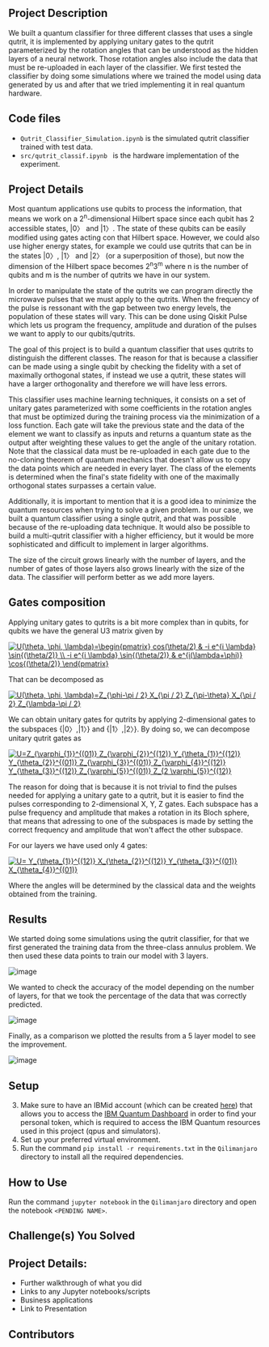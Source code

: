 ## Project Description 
We built a quantum classifier for three different classes that uses a single qutrit, it is implemented by applying unitary gates to the qutrit parameterized by the rotation angles that can be understood as the hidden layers of a neural network. Those rotation angles also include the data that must be re-uploaded in each layer of the classifier. We first tested the classifier by doing some simulations where we trained the model using data generated by us and after that we tried implementing it in real quantum hardware.

## Code files
<ul>
  <li> <code>Qutrit_Classifier_Simulation.ipynb</code> is the simulated qutrit classifier trained with test data. </li>
  <li> <code>src/qutrit_classif.ipynb </code> is the hardware implementation of the experiment. </li>
 </ul>

## Project Details
Most quantum applications use qubits to process the information, that means we work on a 2<sup>n</sup>-dimensional Hilbert space since each qubit has 2 accessible states, |0〉 and |1〉. The state of these qubits can be easily modified using gates acting con that Hilbert space. However, we could also use higher energy states, for example we could use qutrits that can be in the states |0〉, |1〉 and |2〉 (or a superposition of those), but now the dimension of the Hilbert space becomes 2<sup>n</sup>3<sup>m</sup> where n is the number of qubits and m is the number of qutrits we have in our system.

In order to manipulate the state of the qutrits we can program directly the microwave pulses that we must apply to the qutrits. When the frequency of the pulse is ressonant with the gap between two energy levels, the population of these states will vary. This can be done using Qiskit Pulse which lets us program the frequency, amplitude and duration of the pulses we want to apply to our qubits/qutrits.

The goal of this project is to build a quantum classifier that uses qutrits to distinguish the different classes. The reason for that is because a classifier can be made using a single qubit by checking the fidelity with a set of maximally orthogonal states, if instead we use a qutrit, these states will have a larger orthogonality and therefore we will have less errors.

This classifier uses machine learning techniques, it consists on a set of unitary gates parameterized with some coefficients in the rotation angles that must be optimized during the training process via the minimization of a loss function. Each gate will take the previous state and the data of the element we want to classify as inputs and returns a quantum state as the output after weighting these values to get the angle of the unitary rotation. Note that the classical data must be re-uploaded in each gate due to the no-cloning theorem of quantum mechanics that doesn't allow us to copy the data points which are needed in every layer. The class of the elements is determined when the final's state fidelity with one of the maximally orthogonal states surpasses a certain value.

Additionally, it is important to mention that it is a good idea to minimize the quantum resources when trying to solve a given problem. In our case, we built a quantum classifier using a single qutrit, and that was possible because of the re-uploading data technique. It would also be possible to build a multi-qutrit classifier with a higher efficiency, but it would be more sophisticated and difficult to implement in larger algorithms.  

The size of the circuit grows linearly with the number of layers, and the number of gates of those layers also grows linearly with the size of the data. The classifier will perform better as we add more layers.


## Gates composition
Applying unitary gates to qutrits is a bit more complex than in qubits, for qubits we have the general U3 matrix given by 

<a href="https://www.codecogs.com/eqnedit.php?latex=U(\theta,&space;\phi,&space;\lambda)=\begin{pmatrix}&space;cos(\theta/2)&space;&&space;-i&space;e^{i&space;\lambda}&space;\sin{(\theta/2)}&space;\\&space;-i&space;e^{i&space;\lambda}&space;\sin{(\theta/2)}&space;&&space;e^{i(\lambda&plus;\phi)}&space;\cos{(\theta/2)}&space;\end{pmatrix}" target="_blank"><img src="https://latex.codecogs.com/gif.latex?U(\theta,&space;\phi,&space;\lambda)=\begin{pmatrix}&space;cos(\theta/2)&space;&&space;-i&space;e^{i&space;\lambda}&space;\sin{(\theta/2)}&space;\\&space;-i&space;e^{i&space;\lambda}&space;\sin{(\theta/2)}&space;&&space;e^{i(\lambda&plus;\phi)}&space;\cos{(\theta/2)}&space;\end{pmatrix}" title="U(\theta, \phi, \lambda)=\begin{pmatrix} cos(\theta/2) & -i e^{i \lambda} \sin{(\theta/2)} \\ -i e^{i \lambda} \sin{(\theta/2)} & e^{i(\lambda+\phi)} \cos{(\theta/2)} \end{pmatrix}" /></a>

That can be decomposed as

<a href="https://www.codecogs.com/eqnedit.php?latex=U(\theta,&space;\phi,&space;\lambda)=Z_{\phi-\pi&space;/&space;2}&space;X_{\pi&space;/&space;2}&space;Z_{\pi-\theta}&space;X_{\pi&space;/&space;2}&space;Z_{\lambda-\pi&space;/&space;2}" target="_blank"><img src="https://latex.codecogs.com/gif.latex?U(\theta,&space;\phi,&space;\lambda)=Z_{\phi-\pi&space;/&space;2}&space;X_{\pi&space;/&space;2}&space;Z_{\pi-\theta}&space;X_{\pi&space;/&space;2}&space;Z_{\lambda-\pi&space;/&space;2}" title="U(\theta, \phi, \lambda)=Z_{\phi-\pi / 2} X_{\pi / 2} Z_{\pi-\theta} X_{\pi / 2} Z_{\lambda-\pi / 2}" /></a>

We can obtain unitary gates for qutrits by applying 2-dimensional gates to the subspaces {|0〉,|1〉} and {|1〉,|2〉}. By doing so, we can decompose unitary qutrit gates as

<a href="https://www.codecogs.com/eqnedit.php?latex=U=Z_{\varphi_{1}}^{(01)}&space;Z_{\varphi_{2}}^{(12)}&space;Y_{\theta_{1}}^{(12)}&space;Y_{\theta_{2}}^{(01)}&space;Z_{\varphi_{3}}^{(01)}&space;Z_{\varphi_{4}}^{(12)}&space;Y_{\theta_{3}}^{(12)}&space;Z_{\varphi_{5}}^{(01)}&space;Z_{2&space;\varphi_{5}}^{(12)}" target="_blank"><img src="https://latex.codecogs.com/gif.latex?U=Z_{\varphi_{1}}^{(01)}&space;Z_{\varphi_{2}}^{(12)}&space;Y_{\theta_{1}}^{(12)}&space;Y_{\theta_{2}}^{(01)}&space;Z_{\varphi_{3}}^{(01)}&space;Z_{\varphi_{4}}^{(12)}&space;Y_{\theta_{3}}^{(12)}&space;Z_{\varphi_{5}}^{(01)}&space;Z_{2&space;\varphi_{5}}^{(12)}" title="U=Z_{\varphi_{1}}^{(01)} Z_{\varphi_{2}}^{(12)} Y_{\theta_{1}}^{(12)} Y_{\theta_{2}}^{(01)} Z_{\varphi_{3}}^{(01)} Z_{\varphi_{4}}^{(12)} Y_{\theta_{3}}^{(12)} Z_{\varphi_{5}}^{(01)} Z_{2 \varphi_{5}}^{(12)}" /></a>

The reason for doing that is because it is not trivial to find the pulses needed for applying a unitary gate to a qutrit, but it is easier to find the pulses corresponding to 2-dimensional X, Y, Z gates. Each subspace has a pulse frequency and amplitude that makes a rotation in its Bloch sphere, that means that adressing to one of the subspaces is made by setting the correct frequency and amplitude that won't affect the other subspace.

For our layers we have used only 4 gates:

<a href="https://www.codecogs.com/eqnedit.php?latex=U=&space;Y_{\theta_{1}}^{(12)}&space;X_{\theta_{2}}^{(12)}&space;Y_{\theta_{3}}^{(01)}&space;X_{\theta_{4}}^{(01)}" target="_blank"><img src="https://latex.codecogs.com/gif.latex?U=&space;Y_{\theta_{1}}^{(12)}&space;X_{\theta_{2}}^{(12)}&space;Y_{\theta_{3}}^{(01)}&space;X_{\theta_{4}}^{(01)}" title="U= Y_{\theta_{1}}^{(12)} X_{\theta_{2}}^{(12)} Y_{\theta_{3}}^{(01)} X_{\theta_{4}}^{(01)}" /></a>

Where the angles will be determined by the classical data and the weights obtained from the training.

## Results
We started doing some simulations using the qutrit classifier, for that we first generated the training data from the three-class annulus problem. We then used these data points to train our model with 3 layers. 

![image](https://user-images.githubusercontent.com/72504641/127314934-162246ae-9bac-416a-b28c-da3aedca80c0.png)

We wanted to check the accuracy of the model depending on the number of layers, for that we took the percentage of the data that was correctly predicted.

![image](https://user-images.githubusercontent.com/72504641/127315351-b4eb2844-cbbc-4997-85f8-eb877913853b.png)

Finally, as a comparison we plotted the results from a 5 layer model to see the improvement.

![image](https://user-images.githubusercontent.com/72504641/127315529-0476ae20-4564-4f82-929d-9fd344eb11e2.png)






## Setup
3. Make sure to have an IBMid account (which can be created [here](https://www.ibm.com/account/reg/us-en/signup)) that allows you to access the [IBM Quantum Dashboard](https://quantum-computing.ibm.com) in order to find your personal token, which is required to access the IBM Quantum resources used in this project (qpus and simulators).
2. Set up your preferred virtual environment.
3. Run the command `pip install -r requirements.txt` in the `Qilimanjaro` directory to install all the required dependencies.

## How to Use
Run the command `jupyter notebook` in the `Qilimanjaro` directory and open the notebook `<PENDING NAME>`.

## Challenge(s) You Solved

## Project Details: 
  - Further walkthrough of what you did 
  - Links to any Jupyter notebooks/scripts
  - Business applications
  - Link to Presentation

## Contributors 

